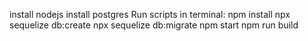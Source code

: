install nodejs
install postgres
Run scripts in terminal:
npm install
npx sequelize db:create
npx sequelize db:migrate
npm start
npm run build